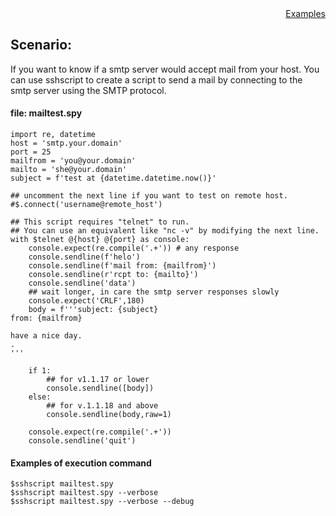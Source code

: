 <div style="text-align:right"><a href="./index">Examples</a></div>

## Scenario:
If you want to know if a smtp server would accept mail from your host.
You can use sshscript to create a script to send a mail by connecting to the smtp server using the SMTP protocol.


#### file: mailtest.spy
```
import re, datetime
host = 'smtp.your.domain'
port = 25
mailfrom = 'you@your.domain'
mailto = 'she@your.domain'
subject = f'test at {datetime.datetime.now()}'

## uncomment the next line if you want to test on remote host.
#$.connect('username@remote_host')

## This script requires "telnet" to run. 
## You can use an equivalent like "nc -v" by modifying the next line.
with $telnet @{host} @{port} as console:
    console.expect(re.compile('.+')) # any response
    console.sendline(f'helo')
    console.sendline(f'mail from: {mailfrom}')
    console.sendline(r'rcpt to: {mailto}')
    console.sendline('data')
    ## wait longer, in care the smtp server responses slowly
    console.expect('CRLF',180)
    body = f'''subject: {subject}
from: {mailfrom}

have a nice day.
.
'''
    
    if 1:
        ## for v1.1.17 or lower
        console.sendline([body])
    else:
        ## for v.1.1.18 and above
        console.sendline(body,raw=1)  
    
    console.expect(re.compile('.+'))
    console.sendline('quit')
```

#### Examples of execution command
```
$sshscript mailtest.spy
$sshscript mailtest.spy --verbose
$sshscript mailtest.spy --verbose --debug

```

